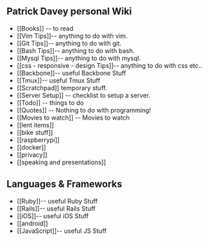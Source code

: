 ## Patrick Davey personal Wiki
* [[Books]] -- to read
* [[Vim Tips]]-- anything to do with vim.
* [[Git Tips]]-- anything to do with git.
* [[Bash Tips]]-- anything to do with bash.
* [[Mysql Tips]]-- anything to do with mysql.
* [[css - responsive - design Tips]]-- anything to do with css etc..
* [[Backbone]]-- useful Backbone Stuff
* [[Tmux]]-- useful Tmux Stuff
* [[Scratchpad]] temporary stuff.
* [[Server Setup]] -- checklist to setup a server.
* [[Todo]] -- things to do
* [[Quotes]] -- Nothing to do with programming!
* [[Movies to watch]] -- Movies to watch
* [[lent items]]
* [[bike stuff]]
* [[raspberrypi]]
* [[docker]]
* [[privacy]]
* [[speaking and presentations]]


## Languages & Frameworks
* [[Ruby]]-- useful Ruby Stuff
* [[Rails]]-- useful Rails Stuff
* [[iOS]]-- useful iOS Stuff
* [[android]]
* [[JavaScript]]-- useful JS Stuff
